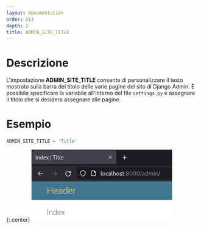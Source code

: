 ```yaml
---
layout: documentation
order: 513
depth: 2
title: ADMIN_SITE_TITLE
---
```

# Descrizione

L'impostazione **ADMIN_SITE_TITLE** consente di personalizzare il testo
mostrato sulla barra del titolo delle varie pagine del sito di Django Admin.
È possibile specificare la variabile all'interno del file `settings.py` e
assegnare il titolo che si desidera assegnare alle pagine.

# Esempio

```python
ADMIN_SITE_TITLE = 'Title'
```

{:.center}
![Intestazioni](/resources/django-admin-settings/archive/latest/italian/headers.png)
